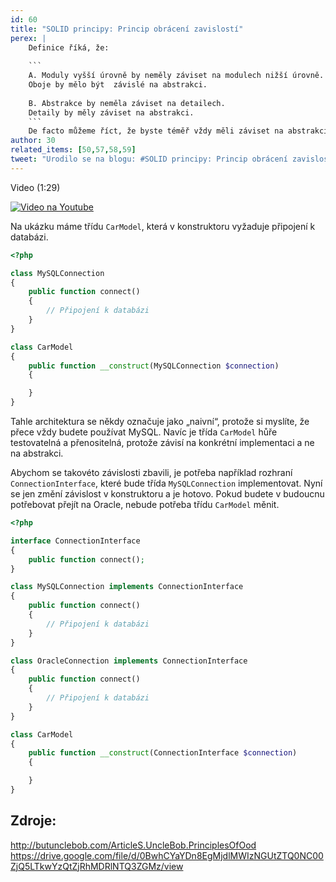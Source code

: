 ```yaml
---
id: 60
title: "SOLID principy: Princip obrácení zavislostí"
perex: |
    Definice říká, že:
    
    ```
    A. Moduly vyšší úrovně by neměly záviset na modulech nižší úrovně.
    Oboje by mělo být  závislé na abstrakci.
    
    B. Abstrakce by neměla záviset na detailech.
    Detaily by měly záviset na abstrakci.
    ```
    De facto můžeme říct, že byste téměř vždy měli záviset na abstrakci a nikoli na konkrétní implementaci.
author: 30
related_items: [50,57,58,59]
tweet: "Urodilo se na blogu: #SOLID principy: Princip obrácení zavislostí #dip"
---
```


Video (1:29)

[![Video na Youtube](/assets/images/posts/2018/solid-5/youtube.png)](http://www.youtube.com/watch?v=a59M03FZckA)


Na ukázku máme třídu ```CarModel```, která v konstruktoru vyžaduje připojení k databázi.

```php
<?php

class MySQLConnection
{
    public function connect()
    {
        // Připojení k databázi
    }
}

class CarModel
{
    public function __construct(MySQLConnection $connection)
    {

    }
}
```

Tahle architektura se někdy označuje jako „naivní“, protože si myslíte, že přece vždy budete používat MySQL. Navíc je třída ```CarModel``` hůře testovatelná a přenositelná, protože závisí na konkrétní implementaci a ne na abstrakci.

Abychom se takovéto závislosti zbavili, je potřeba například rozhraní ```ConnectionInterface```, které bude třída ```MySQLConnection``` implementovat. Nyní se jen změní závislost v konstruktoru a je hotovo. Pokud budete v budoucnu potřebovat přejít na Oracle, nebude potřeba třídu ```CarModel``` měnit.

```php
<?php

interface ConnectionInterface
{
    public function connect();
}

class MySQLConnection implements ConnectionInterface
{
    public function connect()
    {
        // Připojení k databázi
    }
}

class OracleConnection implements ConnectionInterface
{
    public function connect()
    {
        // Připojení k databázi
    }
}

class CarModel
{
    public function __construct(ConnectionInterface $connection)
    {

    }
}
```

## Zdroje:
http://butunclebob.com/ArticleS.UncleBob.PrinciplesOfOod
https://drive.google.com/file/d/0BwhCYaYDn8EgMjdlMWIzNGUtZTQ0NC00ZjQ5LTkwYzQtZjRhMDRlNTQ3ZGMz/view